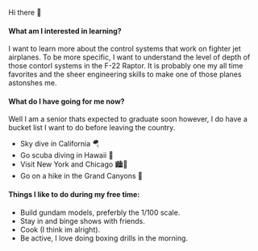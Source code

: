 Hi there 👋

#### What am I interested in learning?

I want to learn more about the control systems that work on fighter jet airplanes. To be more specific, I want to understand the level of depth of those contorl systems in the F-22 Raptor. It is probably one my all time favorites and the sheer engineering skills to make one of those planes astonshes me.

#### What do I have going for me now?

Well I am a senior thats expected to graduate soon however, I do have a bucket list I want to do before leaving the country.

* Sky dive in California 🪂
* Go scuba diving in Hawaii 🤿
* Visit New York and Chicago 🏙️🌆
* Go on a hike in the Grand Canyons 🥾

#### Things I like to do during my free time:
* Build gundam models, preferbly the 1/100 scale.
* Stay in and binge shows with friends.
* Cook (I think im alright).
* Be active, I love doing boxing drills in the morning.
